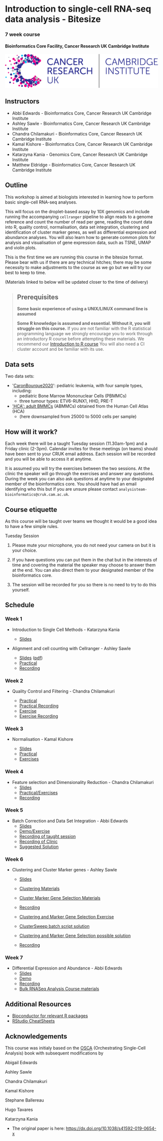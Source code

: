 # Introduction to single-cell RNA-seq data analysis - Bitesize
### 7 week course
#### Bioinformatics Core Facility, Cancer Research UK Cambridge Institute

![](Images/CRUK_Cambridge_Institute.png)

## Instructors

* Abbi Edwards - Bioinformatics Core, Cancer Research UK Cambridge Institute
* Ashley Sawle - Bioinformatics Core, Cancer Research UK Cambridge Institute
* Chandra Chilamakuri - Bioinformatics Core, Cancer Research UK Cambridge Institute
* Kamal Kishore - Bioinformatics Core, Cancer Research UK Cambridge Institute
* Katarzyna Kania - Genomics Core, Cancer Research UK Cambridge Institute
* Matthew Eldridge - Bioinformatics Core, Cancer Research UK Cambridge Institute


## Outline

This workshop is aimed at biologists interested in learning how to perform
basic single-cell RNA-seq analyses. 

This will focus on the droplet-based assay by 10X genomics and include running
the accompanying `cellranger` pipeline to align reads to a genome reference and
count the number of read per gene, reading the count data into R, quality control,
normalisation, data set integration, clustering and identification of cluster
marker genes, as well as differential expression and abundance analyses.
You will also learn how to generate common plots for analysis and visualisation
of gene expression data, such as TSNE, UMAP and violin plots.

This is the first time we are running this course in the bitesize format.
Please bear with us if there are any technical hitches; there 
may be some necessity to make adjustments to the course as we go but we will try our best to keep to time.

(Materials linked to below will be updated closer to the time of delivery)

> ## Prerequisites
>
> __**Some basic experience of using a UNIX/LINUX command line is assumed**__
> 
> __**Some R knowledge is assumed and essential. Without it, you
> will struggle on this course.**__ 
> If you are not familiar with the R statistical programming language we
> strongly encourage you to work through an introductory R course before
> attempting these materials.
> We recommend our [Introduction to R course](https://bioinformatics-core-shared-training.github.io/r-intro/)
> You will also need a CI cluster account and be familiar with its use.

## Data sets

Two data sets:

* '[CaronBourque2020](https://www.nature.com/articles/s41598-020-64929-x)': pediatric leukemia, with four sample types, including:
  * pediatric Bone Marrow Mononuclear Cells (PBMMCs)
  * three tumour types: ETV6-RUNX1, HHD, PRE-T  
* ['HCA': adult BMMCs](https://data.humancellatlas.org/explore/projects/cc95ff89-2e68-4a08-a234-480eca21ce79) (ABMMCs) obtained from the Human Cell Atlas (HCA)
  * (here downsampled from 25000 to 5000 cells per sample)
  
## How will it work?

Each week there will be a taught Tuesday session (11.30am-1pm) and a Friday clinic (2-3pm). Calendar invites for these meetings (on teams) should have been sent to your CRUK email address. Each session will be recorded and you will be able to access it at anytime.

It is assumed you will try the exercises between the two sessions. At the clinic the speaker will go through the exercises and answer any questions. During the week you can also ask questions at anytime to your designated member of the bioinformatics core. You should have had an email identifying who this but if you are unsure please contact `analysisteam-bioinformatics@cruk.cam.ac.uk`.
  
## Course etiquette

As this course will be taught over teams we thought it would be a good idea to have a few simple rules.

Tuesday Session

1. Please mute your microphone, you do not need your camera on but it is your choice.

2. If you have questions you can put them in the chat but in the interests of time and covering the material the speaker may choose to answer them at the end. You can also direct them to your designated member of the bioinformatics core. 

3. The session will be recorded for you so there is no need to try to do this yourself.

## Schedule

### Week 1

* Introduction to Single Cell Methods - Katarzyna Kania
  + [Slides](Slides/01_Introduction.pdf)
  
* Alignment and cell counting with Cellranger - Ashley Sawle
  + [Slides](Slides/03_CellRangerSlides.html) \([pdf](Slides/03_CellRangerSlides.pdf)\)
  + [Practical](Markdowns/03_CellRanger.html)
  + [Recording](https://login.microsoftonline.com/32583f88-ba68-4291-81e9-f0488ee773fc/oauth2/authorize?client_id=00000003-0000-0ff1-ce00-000000000000&response_mode=form_post&protectedtoken=true&response_type=code%20id_token&resource=00000003-0000-0ff1-ce00-000000000000&scope=openid&nonce=38ED8594854A8E55B64C1E85F4CC5935E6231FD9C6F33FAB-337465C541E5E6CEEED864190B9D69429311F014EE46C6C7A3B86E53EB7DBB4F&redirect_uri=https%3A%2F%2Fcrukci-my.sharepoint.com%2F_forms%2Fdefault.aspx&state=OD0w&claims=%7B%22id_token%22%3A%7B%22xms_cc%22%3A%7B%22values%22%3A%5B%22CP1%22%5D%7D%7D%7D&wsucxt=1&cobrandid=11bd8083-87e0-41b5-bb78-0bc43c8a8e8a&client-request-id=373b37a0-80c7-3000-e55a-8efd41e1c82b)


### Week 2 

* Quality Control and Filtering - Chandra Chilamakuri 

  + [Practical](Markdowns/04_Preprocessing_And_QC.html)
  + [Practical Recording](https://crukci-my.sharepoint.com/personal/ashley_sawle_cruk_cam_ac_uk/_layouts/15/onedrive.aspx?id=%2Fpersonal%2Fashley%5Fsawle%5Fcruk%5Fcam%5Fac%5Fuk%2FDocuments%2FRecordings%2FWeek%202%20%2D%20Bitesize%20Introduction%20to%20Single%20Cell%20RNASeq%20analysis%20%2D%20taught%20session%2D20220426%5F113253%2DMeeting%20Recording%2Emp4&parent=%2Fpersonal%2Fashley%5Fsawle%5Fcruk%5Fcam%5Fac%5Fuk%2FDocuments%2FRecordings&ga=1)
  + [Exercise](Markdowns/04_Preprocessing_And_QC.Exercise.html) 
  + [Exercise Recording](https://crukci-my.sharepoint.com/personal/ashley_sawle_cruk_cam_ac_uk/_layouts/15/onedrive.aspx?id=%2Fpersonal%2Fashley%5Fsawle%5Fcruk%5Fcam%5Fac%5Fuk%2FDocuments%2FRecordings%2FWeek%202%20%2D%20Bitesize%20Introduction%20to%20Single%20Cell%20RNASeq%20analysis%20%2D%20clinic%20session%2D20220429%5F140517%2DMeeting%20Recording%2Emp4&parent=%2Fpersonal%2Fashley%5Fsawle%5Fcruk%5Fcam%5Fac%5Fuk%2FDocuments%2FRecordings&ga=1)

### Week 3 

* Normalisation - Kamal Kishore

  + [Slides](Slides/Normalization.pdf)
  + [Practical](Markdowns/05_Normalisation.html)
  + [Exercises](Markdowns/05_Normalisation_exercises.html)


### Week 4

* Feature selection and Dimensionality Reduction - Chandra Chilamakuri
  + [Slides](Slides/06_FeatureSelectionAndDimensionalityReduction_slides.html)
  + [Practical/Exercises](Markdowns/06_FeatureSelectionAndDimensionalityReduction.html)
  + [Recording](https://crukci-my.sharepoint.com/personal/abigail_edwards_cruk_cam_ac_uk/_layouts/15/onedrive.aspx?id=%2Fpersonal%2Fabigail%5Fedwards%5Fcruk%5Fcam%5Fac%5Fuk%2FDocuments%2FRecordings%2FWeek%204%20%2D%20Bitesize%20Introduction%20to%20Single%20Cell%20RNASeq%20analysis%20%2D%20taught%20session%2D20220510%5F113243%2DMeeting%20Recording%2Emp4&parent=%2Fpersonal%2Fabigail%5Fedwards%5Fcruk%5Fcam%5Fac%5Fuk%2FDocuments%2FRecordings&ga=1)



### Week 5

* Batch Correction and Data Set Integration - Abbi Edwards
  + [Slides](Slides/07_DataIntegrationAndBatchCorrectionSlides.html)
  + [Demo/Exercise](Markdowns/07_DatasetIntegration.html)
  + [Recording of taught session](https://crukci-my.sharepoint.com/:v:/r/personal/abigail_edwards_cruk_cam_ac_uk/Documents/Recordings/Week%205%20-%20Bitesize%20Introduction%20to%20Single%20Cell%20RNASeq%20analysis%20-%20taught%20session-20220517_113135-Meeting%20Recording.mp4?csf=1&web=1&e=pvTzU1) 
  + [Recording of Clinic](https://crukci-my.sharepoint.com/:v:/r/personal/abigail_edwards_cruk_cam_ac_uk/Documents/Recordings/Week%205%20-%20Bitesize%20Introduction%20to%20Single%20Cell%20RNASeq%20analysis%20-%20clinic%20session-20220520_140453-Meeting%20Recording.mp4?csf=1&web=1&e=Jv4cEF)
  + [Suggested Solution](Markdowns/07_DatasetIntegration_clinic.html)

### Week 6

* Clustering and Cluster Marker genes - Ashley Sawle  
  + [Slides](Slides/08_09_Clustering_and_Marker_Genes.html)  
  + [Clustering Materials](Markdowns/08_Clustering_Materials.nb.html)  
  + [Cluster Marker Gene Selection Materials](Markdowns/09_ClusterMarkerGenes.nb.html)  
  + [Recording](https://crukci-my.sharepoint.com/personal/ashley_sawle_cruk_cam_ac_uk/_layouts/15/onedrive.aspx?id=%2Fpersonal%2Fashley%5Fsawle%5Fcruk%5Fcam%5Fac%5Fuk%2FDocuments%2FRecordings%2FWeek%206%20%2D%20Bitesize%20Introduction%20to%20Single%20Cell%20RNASeq%20analysis%20%2D%20taught%20session%2D20220524%5F113203%2DMeeting%20Recording%2Emp4&parent=%2Fpersonal%2Fashley%5Fsawle%5Fcruk%5Fcam%5Fac%5Fuk%2FDocuments%2FRecordings&ga=1)

  + [Clustering and Marker Gene Selection Exercise](Markdowns/08_09_Clustering_and_Marker_Genes_Exercise.html)  
  + [ClusterSweep batch script solution](scripts/ClusterSweep.Solution.R)  
  + [Clustering and Marker Gene Selection possible solution](Markdowns/08_Clustering_Exercise.Solutions.html)  
  + [Recording](https://crukci-my.sharepoint.com/personal/ashley_sawle_cruk_cam_ac_uk/_layouts/15/onedrive.aspx?id=%2Fpersonal%2Fashley%5Fsawle%5Fcruk%5Fcam%5Fac%5Fuk%2FDocuments%2FRecordings%2FWeek%206%20%2D%20Bitesize%20Introduction%20to%20Single%20Cell%20RNASeq%20analysis%20%2D%20clinic%20session%2D20220527%5F140403%2DMeeting%20Recording%2Emp4&parent=%2Fpersonal%2Fashley%5Fsawle%5Fcruk%5Fcam%5Fac%5Fuk%2FDocuments%2FRecordings&ga=1)

### Week 7

* Differential Expression and Abundance - Abbi Edwards
  + [Slides](Slides/10_MultiSplCompSlides.html)
  + [Demo](Markdowns/10_MultiSplComp.html)
  + [Recording](https://crukci-my.sharepoint.com/:v:/r/personal/abigail_edwards_cruk_cam_ac_uk/Documents/Recordings/Week%207%20-%20Bitesize%20Introduction%20to%20Single%20Cell%20RNASeq%20analysis%20-%20taught%20session-20220531_113217-Meeting%20Recording.mp4?csf=1&web=1&e=Cn0a4b)
  + [Bulk RNASeq Analysis Course materials](https://bioinformatics-core-shared-training.github.io/Bulk_RNAseq_Course_Apr22/)

## Additional Resources

* [Bioconductor for relevant R packages](https://bioconductor.org/)
* [RStudio CheatSheets](https://rstudio.com/resources/cheatsheets/)

## Acknowledgements

This course was initialy based on the [OSCA](https://bioconductor.org/books/release/OSCA/) (Orchestrating Single-Cell Analysis) book with subsequent modifications by

Abigail Edwards

Ashley Sawle

Chandra Chilamakuri

Kamal Kishore

Stephane Ballereau

Hugo Tavares

Katarzyna Kania

  - The original paper is here: https://dx.doi.org/10.1038/s41592-019-0654-x

